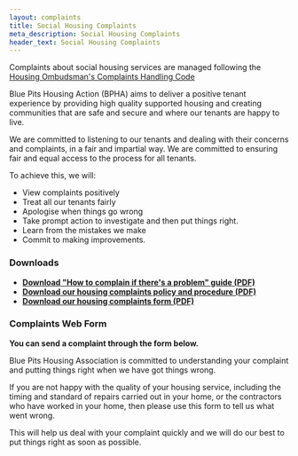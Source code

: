 ```yaml
---
layout: complaints
title: Social Housing Complaints
meta_description: Social Housing Complaints
header_text: Social Housing Complaints
---
```


Complaints about social housing services are managed following the [Housing Ombudsman's Complaints Handling Code](https://www.housing-ombudsman.org.uk/landlords-info/complaint-handling-code/)

Blue Pits Housing Action (BPHA) aims to deliver a positive tenant experience by providing high quality supported housing and creating communities that are safe and secure and where our tenants are happy to live.

We are committed to listening to our tenants and dealing with their concerns and complaints, in a fair and impartial way. We are committed to ensuring fair and equal access to the process for all tenants.

To achieve this, we will:

- View complaints positively
- Treat all our tenants fairly
- Apologise when things go wrong
- Take prompt action to investigate and then put things right.
- Learn from the mistakes we make
- Commit to making improvements.

### Downloads

- **[Download "How to complain if there's a problem" guide (PDF)](/docs/how-to-complain-if-theres-a-problem.pdf)**
- **[Download our housing complaints policy and procedure (PDF)](/docs/housing-complaints-policy-and-procedure.pdf)**
- **[Download our housing complaints form (PDF)](/docs/housing-complaints-form.pdf)**

### Complaints Web Form

**You can send a complaint through the form below.**

Blue Pits Housing Association is committed to understanding your complaint and putting things right when we have got things wrong.

If you are not happy with the quality of your housing service, including the timing and standard of repairs carried out in your home, or the contractors who have worked in your home, then please use this form to tell us what went wrong.

This will help us deal with your complaint quickly and we will do our best to put things right as soon as possible.
